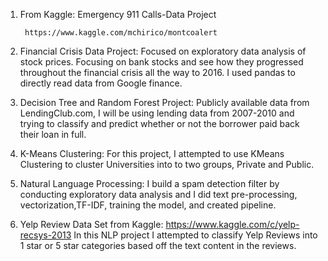 1) From Kaggle: Emergency 911 Calls-Data Project

        https://www.kaggle.com/mchirico/montcoalert

2) Financial Crisis Data Project:
        Focused on exploratory data analysis of stock prices. Focusing on bank stocks and see how they progressed throughout the financial         crisis all the way to 2016. I used pandas to directly read data from Google finance.
    
3) Decision Tree and Random Forest Project:
        Publicly available data from LendingClub.com, I will be using lending data from 2007-2010 and trying to classify and predict               whether or not the borrower paid back their loan in full.
        
4) K-Means Clustering:
        For this project, I attempted to use KMeans Clustering to cluster Universities into to two groups, Private and Public.

5) Natural Language Processing: 
        I build a spam detection filter by conducting exploratory data analysis and I did text pre-processing, vectorization,TF-IDF,               training the model, and created pipeline.

6) Yelp Review Data Set from Kaggle: 
                https://www.kaggle.com/c/yelp-recsys-2013
           In this NLP project I attempted to classify Yelp Reviews into 1 star or 5 star categories based off the text content                      in the reviews. 
    
